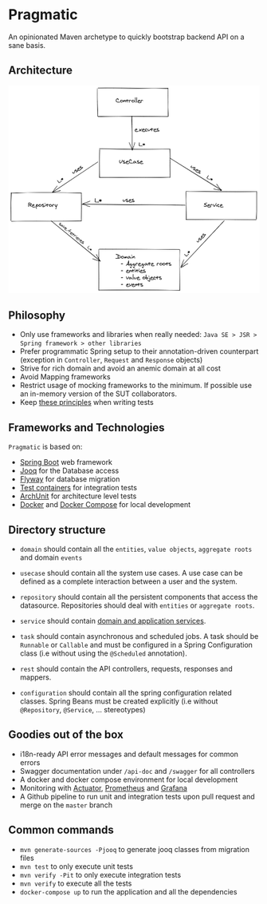 # Pragmatic
An opinionated  Maven archetype to quickly bootstrap backend API on a sane basis.

## Architecture
![supervision_tree](assets/pragmatic.png)

## Philosophy
- Only use frameworks and libraries when really needed: `Java SE > JSR > Spring framework > other libraries`
- Prefer programmatic Spring setup to their annotation-driven counterpart (exception in `Controller`, `Request` and `Response` objects)
- Strive for rich domain and avoid an anemic domain at all cost
- Avoid Mapping frameworks
- Restrict usage of mocking frameworks to the minimum. If possible use an in-memory version of the SUT collaborators.
- Keep [these principles](https://github.com/KentBeck/TestDesiderata/blob/master/index.md) when writing tests

## Frameworks and Technologies
`Pragmatic` is based on:
 - [Spring Boot](https://spring.io/projects/spring-boot) web framework 
 - [Jooq](https://www.jooq.org/) for the Database access
 - [Flyway](https://flywaydb.org/) for database migration
 - [Test containers](https://www.testcontainers.org/) for integration tests
 - [ArchUnit](https://www.archunit.org/) for architecture level tests
 - [Docker](https://www.docker.com/) and [Docker Compose](https://docs.docker.com/compose/) for local development
## Directory structure
- `domain` should contain all the `entities`, `value objects`, `aggregate roots` and domain `events`

- `usecase` should contain all the system use cases. 
A use case can be defined as a complete interaction between a user and the system.

- `repository` should contain all the persistent components that access the datasource. 
Repositories should deal with `entities` or `aggregate roots`.

- `service` should contain [domain and application services](https://enterprisecraftsmanship.com/posts/domain-vs-application-services/). 

- `task` should contain asynchronous and scheduled jobs. A task should be `Runnable` or `Callable` and
must be configured in a Spring Configuration class (i.e without using the `@Scheduled` annotation).

- `rest` should contain the API controllers, requests, responses and mappers.

- `configuration` should contain all the spring configuration related classes. 
Spring Beans must be created explicitly (i.e without `@Repository`, `@Service`, ... stereotypes)

## Goodies out of the box
- i18n-ready API error messages and default messages for common errors
- Swagger documentation under `/api-doc` and `/swagger` for all controllers
- A docker and docker compose environment for local development 
- Monitoring with [Actuator](https://docs.spring.io/spring-boot/docs/current/reference/html/production-ready-features.html), [Prometheus](https://prometheus.io/) and [Grafana](https://grafana.com/) 
- A Github pipeline to run unit and integration tests upon pull request and merge on the `master` branch

## Common commands
- `mvn generate-sources -Pjooq` to generate jooq classes from migration files
- `mvn test` to only execute unit tests
- `mvn verify -Pit` to only execute integration tests
- `mvn verify` to execute all the tests
- `docker-compose up` to run the application and all the dependencies